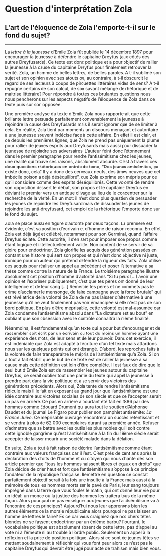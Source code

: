 # Question d'interprétation Zola
## L'art de l'éloquence de Zola l'emporte-t-il sur le fond du sujet?
- - - -
La *lettre à la jeunesse* d’Emile Zola fût publiée le 14 décembre 1897 pour encourager la jeunesse à défendre le capitaine Dreyfus (aux côtés des autres Dreyfusards). Ce texte est donc politique et a pour objectif de rallier la jeunesse à la cause du capitaine Dreyfus pour finalement retrouver la verité. Zola, un homme de belles lettres, de belles paroles. A t-il sublimé son sujet et son opinion avec ses atouts ou, au contraire, à t-il obscurcit le regard de ses lecteurs à coups de pirouettes littéraires vides de sens? A t-il répugné certains de son calcul, de son savant mélange de rhétorique et de maitrise littéraire? Pour répondre à toutes ces brulantes questions nous nous pencherons sur les aspects négatifs de l’éloquence de Zola dans ce texte puis sur son opposée.

Une première analyse du texte d’Emile Zola nous rapporterait que cette brillante lettre persuade parfaitement convenablement la jeunesse à rejoindre la cause des Dreyfusards mais il serait ignorer que de se limiter à cela. En réalité, Zola tient par moments un discours menaçant et autoritaire à une jeunesse souvent indécise face à cette affaire. En effet il est clair, et ce depuis les premières lignes, que Zola ne prend pas uniquement la plume pour rallier de jeunes esprits aux Dreyfusards mais aussi pour dissuader la jeunesse de rejoindre ses adversaires. L’auteur feint donc l’étonnement dans le premier paragraphe pour rendre l’antisémitisme chez les jeunes, une réalité qui trouve ses raisons, absolument absurde. C’est à travers ces deux questions rhétoriques en entrée de texte, “Des jeunes antisémites, ça existe donc, cela? Il y a donc des cerveaux neufs, des âmes neuves que cet imbécile poison a déjà déséquilibré”, que Zola exprime son mépris pour ce qu’il considère comme des esprits déséquilibrés. Cette volonté de rendre son opposition dessert le débat, son propos et le capitaine Dreyfus en déviant le premier vers un antique clivage au lieu de le concentrer sur la recherche de la vérité. En un mot: il n’est donc plus question de persuader les jeunes de rejoindre les Dreyfusard mais de dissuader les jeunes de rejoindre les anti-dreyfusard, cet emploi de la rhétorique l’emporte donc sur le fond du sujet.

Zola se place aussi en figure d’autorité par deux façons. La première est évidente, c’est sa position d’écrivain et d’homme de raison reconnu. En effet Zola est déjà âgé et célébré, notamment pour son Germinal, quand l’affaire Dreyfus éclate. Cette autorité, il s’en sert pour imposer son propos comme étant logique et intellectuellement valide. Non content de se servir de sa gloire pour endoctriner, Zola glorifie les acquis des génération passées en contant une histoire qui sert son propos et qui n’est donc objective ni juste, ironique pour un auteur qui prétend défendre la rigueur des faits. Zola utilise ces acquis pour réaliser un appel au précédent et poser l’alternative à sa thèse comme contre la nature de la France. Le troisième paragraphe illustre absolument cet position d’homme d’autorité dans “Si tu peux […] avoir une opinion et l’exprimer publiquement, c’est que tes pères ont donné de leur intelligence et de leur sang […] Remercie tes pères et ne commets pas le crime d’acclamer le mensonge, de faire campagne avec la force brutale” qui est révélatrice de la volonté de Zola de ne pas laisser d’alternative à une jeunesse qu’il ne veut finalement pas voir émancipée si elle n’est pas de son bord politique. En plus d’être méprisable, cette volonté est mal-assumée car Zola condamne l’antisémitisme absolu dans “La dictature est au bout” en oubliant que son obsession avec le contrôle connaitra la même finalité.

Néanmoins, il est fondamental qu’un texte qui a pour but d’encourager et de rassembler soit écrit par un écrivain ou tout du moins un homme ayant une expérience des mots, de leur sens et de leur pouvoir. Dans cet exercice, il est indéniable que Zola est adapté à l’écriture d’un tel texte mais attardons nous sur les quelques points qui ont dérangé. D’abord, les reproches faits à la volonté de faire transparaitre le mépris de l’antisémitisme qu’a Zola. Si on a tout à fait établit que le but de ce texte est de rallier la jeunesse à sa cause mais cette définition est loin d’être complète. Il est faux de dire que le seul but d’Emile Zola est de rassembler les jeunes autour du capitaine Dreyfus, ce serait oublier tout une partie du texte qui appel la jeunesse à prendre part dans la vie politique et à se servir des victoires des générations précédents. Alors oui, Zola tente de rendre l’antisémitisme ridicule mais il le fait en exposant au grand jour que l’antisémitisme est une idée contraire aux victoires sociales de son siècle et que de l’accepter serait un pas en arrière. Ce pas en arrière a pourtant été fait en 1886 par des hommes comme Edouard Drumont qui aura tout le soutien d’Alphonse Daudet et du journal Le Figaro pour publier son pamphlet antisémite: *La France Juive*. Ce méprisable ouvrage rencontrera un succès retentissant et se vendra à plus de 62 000 exemplaires durant sa première année. Refuser d’admettre que se battre avec les outils les plus nobles qu’il soit contre cette ignoble gangrène qu’est l’antisémitisme à la fin du 19ème siècle serait accepter de laisser mourir une société malade dans la délation. 

En suite, Zola a tout à fait raison de décrire l’antisémitisme comme étant contraire aux valeurs françaises car il l’est. C’est près de cent ans après la déclaration des droits de l’homme et du citoyen qui nous chante dès son article premier que “tous les hommes naissent libres et égaux en droits” que Zola décide de crier haut et fort que l’antisémitisme s’oppose à ce principe fondateur de la république française. Remettre en question ce constat parfaitement objectif serait à la fois une insulte à la France mais aussi à la mémoire de tous les hommes morts sur le pavé de Paris, leur sang toujours imprégné dans la terre que vous foulez le matin, qui ont donné leur vie pour un idéal: un monde où la justice des hommes les traitera tous de la même façon. Alors pourquoi ne pas enseigner aux jeunes que l’antisémitisme va à l’encontre de ces principes? Aujourd’hui nous leur apprenons bien les autres éléments de la morale républicaine alors pourquoi ne pas laisser un homme de lettres le faire? Es ce car vous craigniez que nos chers têtes blondes ne se fassent endoctriner par un énième barbu? Pourtant, le vocabulaire politique est absolument absent de cette lettre, pas d’appel au vote ni à l’émeute ni au trouble à l’ordre public. Seulement un appel à la réflexion et la prise de position politique. Alors si ce sont de jeunes têtes se mettant soudainement à réfléchir qui vous font peur alors ce n’est pas le capitaine Dreyfus qui devrait être jugé pour acte de trahison mais bien vous. 


